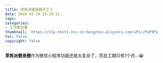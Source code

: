 ```yaml
---
title: 享炼派健身圈开工了
date: 2019-03-19 23:10:11
tags: 
categories: 
- 工作那些事
thumbnail: 'https://xlp-test1.oss-cn-hangzhou.aliyuncs.com/uPic/PaP8Py.gif'
toc: false
copyright: false
---
```


**享炼派健身圈**作为微信小程序功能还是太复杂了，而且工期只有1个月...😭
